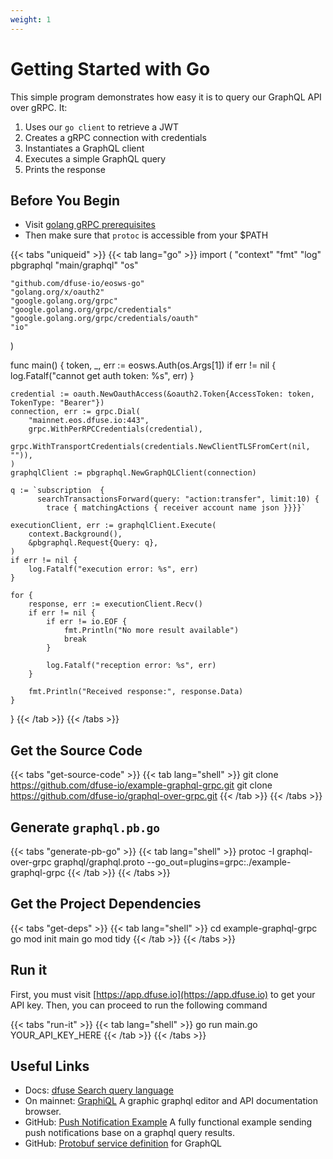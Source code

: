 ```yaml
---
weight: 1
---
```


# Getting Started with Go

This simple program demonstrates how easy it is to query our GraphQL API over gRPC. It:

1. Uses our `go client` to retrieve a JWT
1. Creates a gRPC connection with credentials
1. Instantiates a GraphQL client
1. Executes a simple GraphQL query
1. Prints the response

## Before You Begin

- Visit [golang gRPC prerequisites](https://grpc.io/docs/quickstart/go.html#prerequisites)
- Then make sure that `protoc` is accessible from your $PATH

{{< tabs "uniqueid" >}}
{{< tab lang="go" >}}
import (
	"context"
	"fmt"
	"log"
	pbgraphql "main/graphql"
	"os"

	"github.com/dfuse-io/eosws-go"
	"golang.org/x/oauth2"
	"google.golang.org/grpc"
	"google.golang.org/grpc/credentials"
	"google.golang.org/grpc/credentials/oauth"
	"io"
)

func main() {
	token, _, err := eosws.Auth(os.Args[1])
	if err != nil {
		log.Fatalf("cannot get auth token: %s", err)
	}

	credential := oauth.NewOauthAccess(&oauth2.Token{AccessToken: token, TokenType: "Bearer"})
	connection, err := grpc.Dial(
		"mainnet.eos.dfuse.io:443",
		grpc.WithPerRPCCredentials(credential),
		grpc.WithTransportCredentials(credentials.NewClientTLSFromCert(nil, "")),
	)
	graphqlClient := pbgraphql.NewGraphQLClient(connection)

	q := `subscription  {
		  searchTransactionsForward(query: "action:transfer", limit:10) {
			trace { matchingActions { receiver account name json }}}}`

	executionClient, err := graphqlClient.Execute(
		context.Background(),
		&pbgraphql.Request{Query: q},
	)
	if err != nil {
		log.Fatalf("execution error: %s", err)
	}

	for {
		response, err := executionClient.Recv()
		if err != nil {
			if err != io.EOF {
				fmt.Println("No more result available")
				break
			}

			log.Fatalf("reception error: %s", err)
		}

		fmt.Println("Received response:", response.Data)
	}
}
{{< /tab >}}
{{< /tabs >}}

## Get the Source Code

{{< tabs "get-source-code" >}}
{{< tab lang="shell" >}}
git clone https://github.com/dfuse-io/example-graphql-grpc.git
git clone https://github.com/dfuse-io/graphql-over-grpc.git
{{< /tab >}}
{{< /tabs >}}

## Generate `graphql.pb.go`

{{< tabs "generate-pb-go" >}}
{{< tab lang="shell" >}}
protoc -I graphql-over-grpc graphql/graphql.proto --go_out=plugins=grpc:./example-graphql-grpc
{{< /tab >}}
{{< /tabs >}}

## Get the Project Dependencies

{{< tabs "get-deps" >}}
{{< tab lang="shell" >}}
cd example-graphql-grpc
go mod init main
go mod tidy
{{< /tab >}}
{{< /tabs >}}

## Run it

First, you must visit [https://app.dfuse.io](https://app.dfuse.io) to get your API key. Then, you can proceed to run the following command

{{< tabs "run-it" >}}
{{< tab lang="shell" >}}
go run main.go YOUR_API_KEY_HERE
{{< /tab >}}
{{< /tabs >}}

## Useful Links

- Docs: [dfuse Search query language](#dfuse-query-language)
- On mainnet: [GraphiQL](https://mainnet.eos.dfuse.io/graphiql/) A graphic graphql editor and API documentation browser.
- GitHub: [Push Notification Example](https://github.com/dfuse-io/example-push-notifications) A fully functional example sending push notifications base on a graphql query results.
- GitHub: [Protobuf service definition](https://github.com/dfuse-io/graphql-over-grpc/blob/master/graphql/graphql.proto) for GraphQL